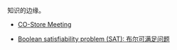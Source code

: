 知识的边缘。

- [CO-Store Meeting](research/CO-Store/README.md)
<!-- - [Archive](research/mpc/README.md) -->
- [Boolean satisfiability problem (SAT): 布尔可满足问题](research/SAT-note.md.md)
<!-- - [Oblivious Inference: 不经意推断](research/oblivious-inference.md) -->